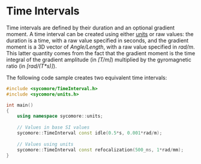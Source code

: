 # Time Intervals

Time intervals are defined by their duration and an optional gradient moment. A time interval can be created using either [units](units.md) or raw values: the duration is a time, with a raw value specified in seconds, and the gradient moment is a 3D vector of _Angle/Length_, with a raw value specified in _rad/m_. This latter quantity comes from the fact that the gradient moment is the time integral of the gradient amplitude (in _[T/m]_) multiplied by the gyromagnetic ratio (in _[rad/(T*s)]_).

The following code sample creates two equivalent time intervals:

```cpp
#include <sycomore/TimeInterval.h>
#include <sycomore/units.h>

int main()
{
    using namespace sycomore::units;
    
    // Values in base SI values
    sycomore::TimeInterval const idle(0.5*s, 0.001*rad/m);
    
    // Values using units
    sycomore::TimeInterval const refocalization(500_ms, 1*rad/mm);
}
```
